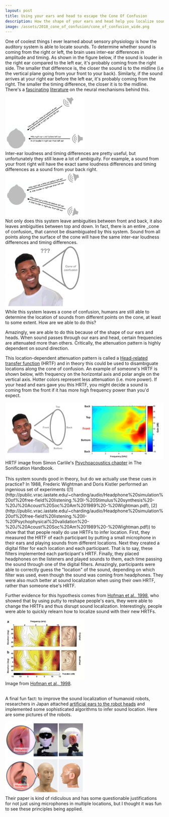```yaml
---
layout: post
title: Using your ears and head to escape the Cone Of Confusion
description: How the shape of your ears and head help you localize sound
image: /assets/2018_cone_of_confusion/cone_of_confusion_wide.png
---
```



One of coolest things I ever learned about sensory physiology is how the auditory system is able to locate sounds. To determine whether sound is coming from the right or left, the brain uses inter-ear differences in amplitude and timing. As shown in the figure below, if the sound is louder in the right ear compared to the left ear, it's probably coming from the right side. The smaller that difference is, the closer the sound is to the midline (i.e the vertical plane going from your front to your back). Similarly, if the sound arrives at your right ear before the left ear, it's probably coming from the right. The smaller the timing difference, the closer it is to the midline. There's a [fascinating](https://en.wikipedia.org/wiki/Coincidence_detection_in_neurobiology#Sound_localization) [literature](https://nba.uth.tmc.edu/homepage/cnjclub/2004spring/McAlpineGrothe2003.pdf) on the neural mechanisms behind this.
<div class="wrapper">
  <img src='/assets/2018_cone_of_confusion/right_and_front_right.png' class="inner" style="position:relative border: #222 2px solid; max-width:50%;" >
</div> 
Inter-ear loudness and timing differences are pretty useful, but unfortunately they still leave a lot of ambiguity. For example, a sound from your front right will have the exact same loudness differences and timing differences as a sound from your back right.
<div class="wrapper">
  <img src='/assets/2018_cone_of_confusion/front_right_and_back_right.png' class="inner" style="position:relative border: #222 2px solid; max-width:50%;" >
</div> 
Not only does this system leave ambiguities between front and back, it also leaves ambiguities between top and down. In fact, there is an entire _cone of confusion_ that cannot be disambiguated by this system. Sound from all points along the surface of the cone will have the same inter-ear loudness differences and timing differences.
<div class="wrapper">
  <img src='/assets/2018_cone_of_confusion/cone_of_confusion.png' class="inner" style="position:relative border: #222 2px solid; max-width:50%;" >
</div> 
While this system leaves a cone of confusion, humans are still able to determine the location of sounds from different points on the cone, at least to some extent. How are we able to do this?

Amazingly, we are able to do this because of the shape of our ears and heads. When sound passes through our ears and head, certain frequencies are attenuated more than others. Critically, the attenuation pattern is highly dependent on sound direction.

This location-dependent attenuation pattern is called a [Head-related transfer function](https://en.wikipedia.org/wiki/Head-related_transfer_function) (HRTF) and in theory this could be used to disambiguate locations along the cone of confusion. An example of someone's HRTF is shown below, with frequency on the horizontal axis and polar angle on the vertical axis. Hotter colors represent less attenuation (i.e. more power). If your head and ears gave you this HRTF, you might decide a sound is coming from the front if it has more high frequency power than you'd expect.
<div class="wrapper">
  <img src='/assets/2018_cone_of_confusion/cone_and_hrtf.png' class="inner" style="position:relative border: #222 2px solid; max-width:100%;" >
  <div class="caption">
    HRTF image from Simon Carlile's <a href = 'https://sonification.de/handbook/download/TheSonificationHandbook-chapter3.pdf'>Psychoacoustics chapter</a> in The Sonification Handbook.
  </div>
</div> <br>
This system sounds good in theory, but do we actually use these cues in practice? In 1988, Frederic Wightman and Doris Kistler performed an ingenious set of experiments ([1](http://public.vrac.iastate.edu/~charding/audio/Headphone%20simulation%20of%20free-field%20listening.%20I-%20Stimulus%20synthesis%20-%20J%20Acoust%20Soc%20Am%201989%20-%20Wightman.pdf), [2](http://public.vrac.iastate.edu/~charding/audio/Headphone%20simulation%20of%20free-field%20listening.%20II-%20Psychophysical%20validation%20-%20J%20Acoust%20Soc%20Am%201989%20-%20Wightman.pdf)) to show that that people really do use HRTFs to infer location. First, they measured the HRTF of each participant by putting a small microphone in their ears and playing sounds from different locations. Next they created a digital filter for each location and each participant. That is to say, these filters implemented each participant's HRTF. Finally, they placed headphones on the listeners and played sounds to them, each time passing the sound through one of the digital filters. Amazingly, participants were able to correctly guess the "location" of the sound, depending on which filter was used, even though the sound was coming from headphones. They were also much better at sound localization when using their own HRTF, rather than someone else's HRTF.

Further evidence for this hypothesis comes from [Hofman et al., 1998](https://doi.org/10.1038/1633), who showed that by using putty to reshape people's ears, they were able to change the HRTFs and thus disrupt sound localization. Interestingly, people were able to quickly relearn how to localize sound with their new HRTFs. 
<div class="wrapper">
  <img src='/assets/2018_cone_of_confusion/putty.png' class="inner" style="position:relative border: #222 2px solid; max-width:50%;" >
  <div class="caption">
    Image from <a href = 'https://doi.org/10.1038/1633'>Hofman et al., 1998</a>.
  </div>
</div><br>

A final fun fact: to improve the sound localization of humanoid robots, researchers in Japan attached [artificial ears to the robot heads](https://doi.org/10.1007/s10489-014-0544-y) and implemented some sophisticated algorithms to infer sound location. Here are some pictures of the robots.
<div class="wrapper">
  <img src='/assets/2018_cone_of_confusion/robots.png' class="inner" style="position:relative border: #222 2px solid; max-width:50%;" >
</div> 
Their paper is kind of ridiculous and has some questionable justifications for not just using microphones in multiple locations, but I thought it was fun to see these principles being applied.

